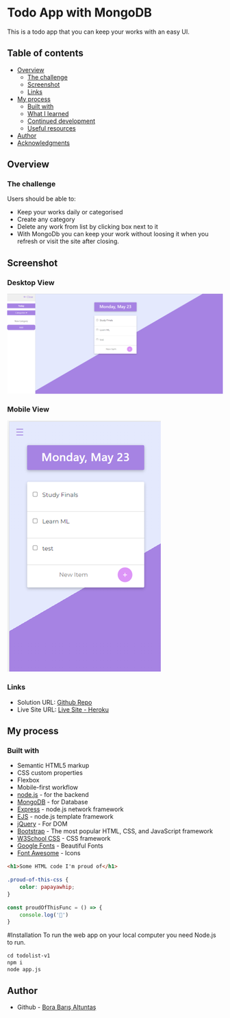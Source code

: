 # Todo App with MongoDB 

This is a todo app that you can keep your works with an easy UI.

## Table of contents

- [Overview](#overview)
    - [The challenge](#the-challenge)
    - [Screenshot](#screenshot)
    - [Links](#links)
- [My process](#my-process)
    - [Built with](#built-with)
    - [What I learned](#what-i-learned)
    - [Continued development](#continued-development)
    - [Useful resources](#useful-resources)
- [Author](#author)
- [Acknowledgments](#acknowledgments)

## Overview

### The challenge

Users should be able to:

- Keep your works daily or categorised
- Create any category 
- Delete any work from list by clicking box next to it
- With MongoDb you can keep your work without loosing it when you refresh or visit the site after closing.

## Screenshot

### Desktop View
![](design/ss.png)



### Mobile View
![](design/ss2.png)

### Links
- Solution URL: [Github Repo](https://github.com/bbaltuntas/Todo-Web-App---MongoDB)
- Live Site URL: [Live Site - Heroku](https://intense-fortress-24701.herokuapp.com/)

## My process

### Built with

- Semantic HTML5 markup
- CSS custom properties
- Flexbox
- Mobile-first workflow
- [node.js](http://nodejs.org) - for the backend
- [MongoDB](https://www.mongodb.com/) - for Database
- [Express](https://expressjs.com) - node.js network framework
- [EJS](https://ejs.co) - node.js template framework
- [jQuery](https://jquery.com/) - For DOM
- [Bootstrap](https://getbootstrap.com/) - The most popular HTML, CSS, and JavaScript framework
- [W3School CSS](https://www.w3schools.com/w3css/defaulT.asp) - CSS framework
- [Google Fonts](https://fonts.google.com) - Beautiful Fonts
- [Font Awesome](https://fontawesome.com/) - Icons


```html
<h1>Some HTML code I'm proud of</h1>
```

```css
.proud-of-this-css {
    color: papayawhip;
}
```

```js
const proudOfThisFunc = () => {
    console.log('🎉')
}
```
#Installation
To run the web app on your local computer you need Node.js to run.
```
cd todolist-v1
npm i
node app.js
```
## Author

- Github - [Bora Barış Altuntaş](https://github.com/bbaltuntas)
